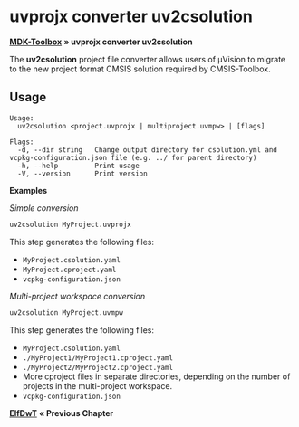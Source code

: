 # uvprojx converter uv2csolution

[**MDK-Toolbox**](README.md) **&raquo; uvprojx converter uv2csolution**

The **uv2csolution** project file converter allows users of µVision to migrate to the new project format CMSIS solution required by CMSIS-Toolbox.

## Usage

```
Usage:
  uv2csolution <project.uvprojx | multiproject.uvmpw> | [flags]

Flags:
  -d, --dir string   Change output directory for csolution.yml and vcpkg-configuration.json file (e.g. ../ for parent directory)
  -h, --help         Print usage
  -V, --version      Print version
```

**Examples**

*Simple conversion*

```sh
uv2csolution MyProject.uvprojx
```
This step generates the following files:

- `MyProject.csolution.yaml`
- `MyProject.cproject.yaml`
- `vcpkg-configuration.json`

*Multi-project workspace conversion*

```sh
uv2csolution MyProject.uvmpw
```

This step generates the following files:

- `MyProject.csolution.yaml`
- `./MyProject1/MyProject1.cproject.yaml`
- `./MyProject2/MyProject2.cproject.yaml`
- More cproject files in separate directories, depending on the number of projects in the multi-project workspace.
- `vcpkg-configuration.json`

[**ElfDwT**](./03_elfdwt.md) **&laquo; Previous Chapter**
